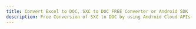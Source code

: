 ---title: Convert Excel to DOC, SXC to DOC FREE Converter or Android SDKdescription: Free Conversion of SXC to DOC by using Android Cloud APIs & SDKs. Also Create, Edit & Render Microsoft Excel, CSV and SpreadsheetML worksheets or spreadsheet in the Cloud.---